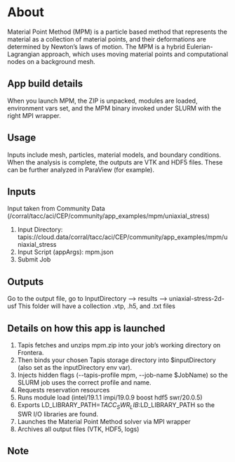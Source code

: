 # About
Material Point Method (MPM) is a particle based method that represents the material as a collection of material points, 
and their deformations are determined by Newton’s laws of motion. The MPM is a hybrid Eulerian-Lagrangian approach, 
which uses moving material points and computational nodes on a background mesh.

## App build details
When you launch MPM, the ZIP is unpacked, modules are loaded, environment vars set, and the MPM binary invoked under SLURM with the right MPI wrapper.

## Usage
Inputs include mesh, particles, material models, and boundary conditions.
When the analysis is complete, the outputs are VTK and HDF5 files. These can be further analyzed in ParaView (for example).

## Inputs
Input taken from Community Data (/corral/tacc/aci/CEP/community/app_examples/mpm/uniaxial_stress)

1. Input Directory: tapis://cloud.data/corral/tacc/aci/CEP/community/app_examples/mpm/uniaxial_stress
2. Input Script (appArgs): mpm.json
3. Submit Job

## Outputs

Go to the output file, go to InputDirectory --> results --> uniaxial-stress-2d-usf
This folder will have a collection .vtp, .h5, and .txt files

## Details on how this app is launched
1. Tapis fetches and unzips mpm.zip into your job’s working directory on Frontera.
2. Then binds your chosen Tapis storage directory into $inputDirectory (also set as the inputDirectory env var).
3. Injects hidden flags (--tapis-profile mpm, --job-name $JobName) so the SLURM job uses the correct profile and name.
4. Requests reservation resources 
5. Runs module load (intel/19.1.1 impi/19.0.9 boost hdf5 swr/20.0.5)
6. Exports LD_LIBRARY_PATH=$TACC_SWR_LIB:$LD_LIBRARY_PATH so the SWR I/O libraries are found.
7. Launches the Material Point Method solver via MPI wrapper
8. Archives all output files (VTK, HDF5, logs)

## Note